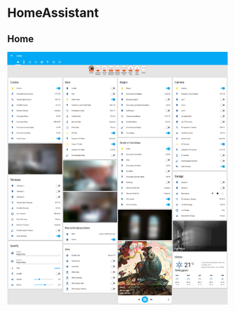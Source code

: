# HomeAssistant

## Home
![SchedaHome](https://github.com/AndrePier/HomeAssistant/blob/master/Image/Home.png)
